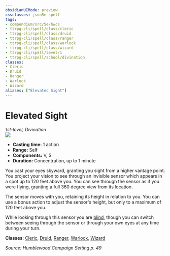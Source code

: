 ```yaml
---
obsidianUIMode: preview
cssclasses: json5e-spell
tags:
- compendium/src/5e/hwcs
- ttrpg-cli/spell/class/cleric
- ttrpg-cli/spell/class/druid
- ttrpg-cli/spell/class/ranger
- ttrpg-cli/spell/class/warlock
- ttrpg-cli/spell/class/wizard
- ttrpg-cli/spell/level/1
- ttrpg-cli/spell/school/divination
classes:
- Cleric
- Druid
- Ranger
- Warlock
- Wizard
aliases: ["Elevated Sight"]
---
```

# Elevated Sight
*1st-level, Divination*  
![](/3-Mechanics/CLI/spells/img/elevated-sight.webp#right)  

- **Casting time:** 1 action
- **Range:** Self
- **Components:** V, S
- **Duration:** Concentration, up to 1 minute

You cast your eyes skyward, granting you sight from a higher vantage point. You project your vision to see through an invisible sensor which appears in a spot up to 120 feet above you. You can see through the sensor as if you were flying, granting a full 360 degree view from its location.

The sensor moves with you, retaining its height in relation to you. You can use a bonus action to adjust the sensor's height, but only to a maximum of 120 feet above you.

While looking through this sensor you are [blind](/3-Mechanics/CLI/rules/conditions.md#blinded), though you can switch between seeing through the sensor or through your own eyes at any time during your turn.

**Classes**: [Cleric](/3-Mechanics/CLI/classes/cleric.md), [Druid](/3-Mechanics/CLI/classes/druid.md), [Ranger](/3-Mechanics/CLI/classes/ranger.md), [Warlock](/3-Mechanics/CLI/classes/warlock.md), [Wizard](/3-Mechanics/CLI/classes/wizard.md)

*Source: Humblewood Campaign Setting p. 49*